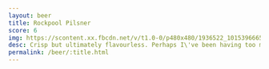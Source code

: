 ```yaml
---
layout: beer
title: Rockpool Pilsner
score: 6
img: https://scontent.xx.fbcdn.net/v/t1.0-0/p480x480/1936522_10153966655918745_1071656518415804472_n.jpg?oh=403c742497b8ed07307a28c4ac8c1089&oe=58C3DC10
desc: Crisp but ultimately flavourless. Perhaps I\'ve been having too many IPAs recently
permalink: /beer/:title.html
---
```


